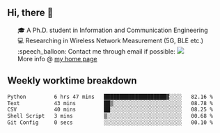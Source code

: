 <h2 > Hi, there 👋 </h3>

<div >
 <ul>
 🎓 A Ph.D. student in Information and Communication Engineering <br>
 💻 Researching in Wireless Network Measurement (5G, BLE etc.)<br>
 :speech_balloon: Contact me through email if possible: <a href="mailto:ethanjia@sjtu.edu.cn"><img src="https://img.shields.io/badge/-ethanjia@sjtu.edu.cn-c14438?style=plastic&logo=Gmail&logoColor=white&link=mailto:mailto:ethanjia@sjtu.edu.cn"></a> <br>
  More info @ <a href="https://haifengjia.github.io">my home page</a>
 </ul>
</div>

<h2 >
Weekly worktime breakdown
</h1>


<!--START_SECTION:waka-->

```txt
Python         6 hrs 47 mins   ████████████████████▓░░░░   82.16 %
Text           43 mins         ██▒░░░░░░░░░░░░░░░░░░░░░░   08.78 %
CSV            40 mins         ██░░░░░░░░░░░░░░░░░░░░░░░   08.25 %
Shell Script   3 mins          ▒░░░░░░░░░░░░░░░░░░░░░░░░   00.68 %
Git Config     0 secs          ░░░░░░░░░░░░░░░░░░░░░░░░░   00.10 %
```

<!--END_SECTION:waka-->


